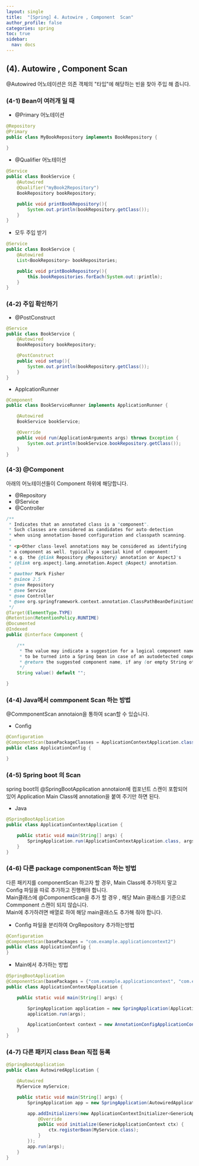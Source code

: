 ```yaml
---
layout: single
title:  "[Spring] 4. Autowire , Component  Scan"
author_profile: false
categories: spring
toc: true
sidebar:
  nav: docs
---
```


## (4). Autowire , Component  Scan

@Autowired 어노테이션은 의존 객체의 "타입"에 해당하는 빈을 찾아 주입 해 줍니다.

### (4-1) Bean이 여러개 일 때 

- @Primary 어노테이션

```java
@Repository
@Primary
public class MyBookRepository implements BookRepository {

}
```



- @Qualifier 어노테이션

```java
@Service
public class BookService {
    @Autowired
    @Qualifier("myBook2Repository")
    BookRepository bookRepository;

    public void printBookRepository(){
        System.out.println(bookRepository.getClass());
    }
}
```



- 모두 주입 받기

```java
@Service
public class BookService {
    @Autowired
    List<BookRepository> bookRepositories;

    public void printBookRepository(){
        this.bookRepositories.forEach(System.out::println);
    }
}
```



### (4-2) 주입 확인하기

- @PostConstruct

```java
@Service
public class BookService {
    @Autowired
    BookRepository bookRepository;

    @PostConstruct
    public void setup(){
        System.out.println(bookRepository.getClass());
    }
}
```

- ApplcationRunner

```java
@Component
public class BookServiceRunner implements ApplicationRunner {

    @Autowired
    BookService bookService;

    @Override
    public void run(ApplicationArguments args) throws Exception {
        System.out.println(bookService.bookRepository.getClass());
    }
}

```



### (4-3) @Component

아래의 어노테이션들이 Component 하위에 해당합니다.

- @Repository
- @Service
- @Controller

```java
/**
 * Indicates that an annotated class is a "component".
 * Such classes are considered as candidates for auto-detection
 * when using annotation-based configuration and classpath scanning.
 *
 * <p>Other class-level annotations may be considered as identifying
 * a component as well, typically a special kind of component:
 * e.g. the {@link Repository @Repository} annotation or AspectJ's
 * {@link org.aspectj.lang.annotation.Aspect @Aspect} annotation.
 *
 * @author Mark Fisher
 * @since 2.5
 * @see Repository
 * @see Service
 * @see Controller
 * @see org.springframework.context.annotation.ClassPathBeanDefinitionScanner
 */
@Target(ElementType.TYPE)
@Retention(RetentionPolicy.RUNTIME)
@Documented
@Indexed
public @interface Component {

	/**
	 * The value may indicate a suggestion for a logical component name,
	 * to be turned into a Spring bean in case of an autodetected component.
	 * @return the suggested component name, if any (or empty String otherwise)
	 */
	String value() default "";

}
```





### (4-4) Java에서 commponent Scan 하는 방법

@CommponentScan annotaion을 통하여 scan할 수 있습니다.

- Config 

```java
@Configuration
@ComponentScan(basePackageClasses = ApplicationContextApplication.class)
public class ApplicationConfig {

}
```



### (4-5) Spring boot 의 Scan

spring boot의 @SpringBootApplication annotaion에 컴포넌트 스캔이 포함되어 있어 Application Main Class에 annotation을 붙여 주기만 하면 된다.

- Java

```java
@SpringBootApplication
public class ApplicationContextApplication {

    public static void main(String[] args) {
        SpringApplication.run(ApplicationContextApplication.class, args);
    }
}
```



### (4-6) 다른 package componentScan 하는 방법

다른 패키지를 componentScan 하고자 할 경우, Main Class에 추가하지 말고 Config 파일을 따로 추가하고 진행해야 합니다.  
Main클래스에 @ComponentScan을 추가 할 경우 , 해당 Main 클래스를 기준으로 Commponent 스캔이 되지 않습니다.  
Main에 추가하려면 배열로 하여 해당 main클래스도 추가해 줘야 합니다.

- Config 파일을 분리하여 OrgRepository 추가하는방법

```java
@Configuration
@ComponentScan(basePackages = "com.example.applicationcontext2")
public class ApplicationConfig {
}
```

- Main에서 추가하는 방법

```java
@SpringBootApplication
@ComponentScan(basePackages = {"com.example.applicationcontext", "com.example.applicationcontext2"} )
public class ApplicationContextApplication {

    public static void main(String[] args) {

        SpringApplication application = new SpringApplication(ApplicationContextApplication.class);
        application.run(args);

        ApplicationContext context = new AnnotationConfigApplicationContext();
    }
}

```



### (4-7) 다른 패키지 class Bean 직접 등록 

```java
@SpringBootApplication
public class AutowiredApplication {

    @Autowired
    MyService myService;

    public static void main(String[] args) {
        SpringApplication app = new SpringApplication(AutowiredApplication.class);

        app.addInitializers(new ApplicationContextInitializer<GenericApplicationContext>() {
            @Override
            public void initialize(GenericApplicationContext ctx) {
                ctx.registerBean(MyService.class);
            }
        });
        app.run(args);
    }
}
```













